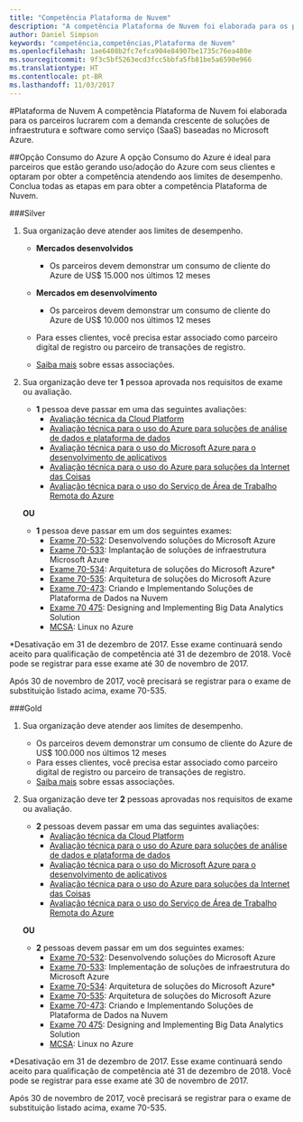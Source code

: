 ```yaml
---
title: "Competência Plataforma de Nuvem"
description: "A competência Plataforma de Nuvem foi elaborada para os parceiros lucrarem com a demanda crescente de soluções de infraestrutura e software como serviço (SaaS) baseadas no Microsoft Azure."
author: Daniel Simpson
keywords: "competência,competências,Plataforma de Nuvem"
ms.openlocfilehash: 1ae6408b2fc7efca904e84907be1735c76ea480e
ms.sourcegitcommit: 9f3c5bf5263ecd3fcc5bbfa5fb81be5a6590e966
ms.translationtype: HT
ms.contentlocale: pt-BR
ms.lasthandoff: 11/03/2017
---
```

#<a name="cloud-platform"></a>Plataforma de Nuvem
A competência Plataforma de Nuvem foi elaborada para os parceiros lucrarem com a demanda crescente de soluções de infraestrutura e software como serviço (SaaS) baseadas no Microsoft Azure.

##<a name="azure-consumption-option"></a>Opção Consumo do Azure
A opção Consumo do Azure é ideal para parceiros que estão gerando uso/adoção do Azure com seus clientes e optaram por obter a competência atendendo aos limites de desempenho. Conclua todas as etapas em para obter a competência Plataforma de Nuvem.

###<a name="silver"></a>Silver

1. Sua organização deve atender aos limites de desempenho.

    - **Mercados desenvolvidos**
        - Os parceiros devem demonstrar um consumo de cliente do Azure de US$ 15.000 nos últimos 12 meses
    
    - **Mercados em desenvolvimento** 
        - Os parceiros devem demonstrar um consumo de cliente do Azure de US$ 10.000 nos últimos 12 meses

    - Para esses clientes, você precisa estar associado como parceiro digital de registro ou parceiro de transações de registro.
    - [Saiba mais](https://partner.microsoft.com/en-us/membership/digital-partner-of-record) sobre essas associações.  
  
2. Sua organização deve ter **1** pessoa aprovada nos requisitos de exame ou avaliação.

    - **1** pessoa deve passar em uma das seguintes avaliações:
        - [Avaliação técnica da Cloud Platform](https://partneruniversity.microsoft.com/?whr=uri:MicrosoftAccount&courseId=13736&scoId=N3FXNd7VB_8805299994)
        - [Avaliação técnica para o uso do Azure para soluções de análise de dados e plataforma de dados](https://partneruniversity.microsoft.com/?whr=uri:MicrosoftAccount&courseId=13735&scoId=eOi68a7VB_1905299994)
        - [Avaliação técnica para o uso do Microsoft Azure para o desenvolvimento de aplicativos](https://partneruniversity.microsoft.com/?whr=uri:MicrosoftAccount&courseId=13979&scoId=enD8qylbB_9305299993)
        - [Avaliação técnica para o uso do Azure para soluções da Internet das Coisas](https://partneruniversity.microsoft.com/?whr=uri:MicrosoftAccount&courseId=16252&scoId=ABMqsgVLC_4605996570)
        - [Avaliação técnica para o uso do Serviço de Área de Trabalho Remota do Azure](https://partneruniversity.microsoft.com/?whr=uri:MicrosoftAccount&courseId=16571&scoId=R4xnMbpgC_3505996570)

    **OU**

    - **1** pessoa deve passar em um dos seguintes exames:
        - [Exame 70-532](https://www.microsoft.com/en-us/learning/exam-70-532.aspx): Desenvolvendo soluções do Microsoft Azure
        - [Exame 70-533](https://www.microsoft.com/en-us/learning/exam-70-533.aspx): Implantação de soluções de infraestrutura Microsoft Azure
        - [Exame 70-534](https://www.microsoft.com/en-us/learning/exam-70-534.aspx): Arquitetura de soluções do Microsoft Azure*
        - [Exame 70-535](https://www.microsoft.com/en-us/learning/exam-70-535.aspx): Arquitetura de soluções do Microsoft Azure 
        - [Exame 70-473](https://www.microsoft.com/en-us/learning/exam-70-473.aspx): Criando e Implementando Soluções de Plataforma de Dados na Nuvem
        - [Exame 70 475](https://www.microsoft.com/en-us/learning/exam-70-475.aspx): Designing and Implementing Big Data Analytics Solution
        - [MCSA](https://www.microsoft.com/en-us/learning/mcsa-linux-azure-certification.aspx): Linux no Azure

*Desativação em 31 de dezembro de 2017. Esse exame continuará sendo aceito para qualificação de competência até 31 de dezembro de 2018. Você pode se registrar para esse exame até 30 de novembro de 2017.

Após 30 de novembro de 2017, você precisará se registrar para o exame de substituição listado acima, exame 70-535.  

###<a name="gold"></a>Gold

1. Sua organização deve atender aos limites de desempenho.

    - Os parceiros devem demonstrar um consumo de cliente do Azure de US$ 100.000 nos últimos 12 meses
    - Para esses clientes, você precisa estar associado como parceiro digital de registro ou parceiro de transações de registro.
    - [Saiba mais](https://partner.microsoft.com/en-us/membership/digital-partner-of-record) sobre essas associações.

2. Sua organização deve ter **2** pessoas aprovadas nos requisitos de exame ou avaliação.

    - **2** pessoas devem passar em uma das seguintes avaliações:
        - [Avaliação técnica da Cloud Platform](https://partneruniversity.microsoft.com/?whr=uri:MicrosoftAccount&courseId=13736&scoId=N3FXNd7VB_8805299994)
        - [Avaliação técnica para o uso do Azure para soluções de análise de dados e plataforma de dados](https://partneruniversity.microsoft.com/?whr=uri:MicrosoftAccount&courseId=13735&scoId=eOi68a7VB_1905299994)
        - [Avaliação técnica para o uso do Microsoft Azure para o desenvolvimento de aplicativos](https://partneruniversity.microsoft.com/?whr=uri:MicrosoftAccount&courseId=13979&scoId=enD8qylbB_9305299993)
        - [Avaliação técnica para o uso do Azure para soluções da Internet das Coisas](https://partneruniversity.microsoft.com/?whr=uri:MicrosoftAccount&courseId=16252&scoId=ABMqsgVLC_4605996570)
        - [Avaliação técnica para o uso do Serviço de Área de Trabalho Remota do Azure](https://partneruniversity.microsoft.com/?whr=uri:MicrosoftAccount&courseId=16571&scoId=R4xnMbpgC_3505996570)

    **OU**

    - **2** pessoas devem passar em um dos seguintes exames:
        - [Exame 70-532](https://www.microsoft.com/en-us/learning/exam-70-532.aspx): Desenvolvendo soluções do Microsoft Azure
        - [Exame 70-533](https://www.microsoft.com/en-us/learning/exam-70-533.aspx): Implementação de soluções de infraestrutura do Microsoft Azure
        - [Exame 70-534](https://www.microsoft.com/en-us/learning/exam-70-534.aspx): Arquitetura de soluções do Microsoft Azure*
        - [Exame 70-535](https://www.microsoft.com/en-us/learning/exam-70-535.aspx): Arquitetura de soluções do Microsoft Azure 
        - [Exame 70-473](https://www.microsoft.com/en-us/learning/exam-70-473.aspx): Criando e Implementando Soluções de Plataforma de Dados na Nuvem
        - [Exame 70 475](https://www.microsoft.com/en-us/learning/exam-70-475.aspx): Designing and Implementing Big Data Analytics Solution
        - [MCSA](https://www.microsoft.com/en-us/learning/mcsa-linux-azure-certification.aspx): Linux no Azure

*Desativação em 31 de dezembro de 2017. Esse exame continuará sendo aceito para qualificação de competência até 31 de dezembro de 2018. Você pode se registrar para esse exame até 30 de novembro de 2017.

Após 30 de novembro de 2017, você precisará se registrar para o exame de substituição listado acima, exame 70-535. 